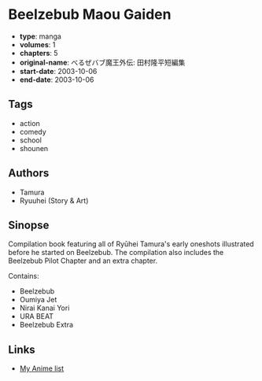 # Beelzebub Maou Gaiden

-   **type**: manga
-   **volumes**: 1
-   **chapters**: 5
-   **original-name**: べるぜバブ魔王外伝: 田村隆平短編集
-   **start-date**: 2003-10-06
-   **end-date**: 2003-10-06

## Tags

-   action
-   comedy
-   school
-   shounen

## Authors

-   Tamura
-   Ryuuhei (Story & Art)

## Sinopse

Compilation book featuring all of Ryūhei Tamura's early oneshots illustrated before he started on Beelzebub. The compilation also includes the Beelzebub Pilot Chapter and an extra chapter.

Contains:

-   Beelzebub
-   Oumiya Jet
-   Nirai Kanai Yori
-   URA BEAT
-   Beelzebub Extra

## Links

-   [My Anime list](https://myanimelist.net/manga/36729/Beelzebub_Maou_Gaiden)
